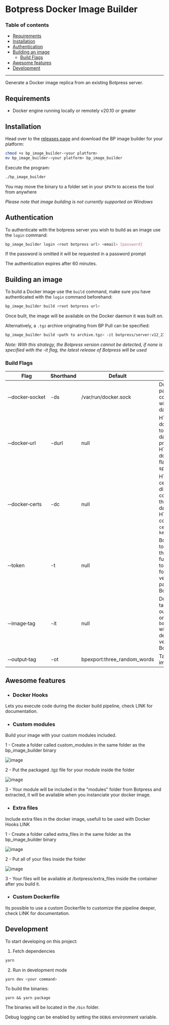 # Botpress Docker Image Builder

### Table of contents
  - [Requirements](#requirements)
  - [Installation](#installation)
  - [Authentication](#authentication)
  - [Building an image](#building-an-image)
    - [Build Flags](#build-flags)
  - [Awesome features](#awesome-features)
  - [Development](#development)

----

Generate a Docker image replica from an existing Botpress server.


## Requirements
- Docker engine running locally or remotely v20.10 or greater
## Installation
Head over to the [releases page](https://github.com/botpress/solutions/releases) and download the BP image builder for your platform:

```sh
chmod +x bp_image_builder-<your platform>
mv bp_image_builder-<your platform> bp_image_builder
```

Execute the program:
```sh
./bp_image_builder
```
You may move the binary to a folder set in your `$PATH` to access the tool from anywhere

_Please note that image building is not currently supported on Windows_

## Authentication

To authenticate with the botpress server you wish to build as an image use the `login` command:

```sh
bp_image_builder login <root botpress url> <email> [password]
```

If the password is omitted it will be requested in a password prompt

The authentication expires after 60 minutes.

## Building an image

To build a Docker image use the `build` command, make sure you have authenticated with the `login` command beforehand:

```sh
bp_image_builder build <root botpress url>
```
Once built, the image will be available on the Docker daemon it was built on.

Alternatively, a `.tgz` archive originating from BP Pull can be specified:
```sh
bp_image_builder build <path to archive.tgz> -it botpress/server:v12_23_0
```
*Note: With this strategy, the Botpress version cannot be detected, if none is specified with the -it flag, the latest release of Botpress will be used*

### Build Flags
| Flag | Shorthand | Default | Description |
|------|-----------|---------|-------------|
| &#x2011;&#x2011;docker&#x2011;socket | -ds | /var/run/docker.sock | Docker socket path to use to communicate with the docker daemon |
| &#x2011;&#x2011;docker&#x2011;url | -durl | null | HTTP url of the docker daemon to use, if the daemon is protected by HTTPS, the docker-certs flag must be specified |
| &#x2011;&#x2011;docker&#x2011;certs | -dc | null | HTTPS certificate directory for connecting to the docker daemon via HTTPS, must contain `ca.pem`, `cert.pem` and `key.pem` |
| &#x2011;&#x2011;token | -t | null | Botpress JWT token to bypass the `login` function, the token can be found in the version control page of the Botpress UI |
| &#x2011;&#x2011;image&#x2011;tag | -it | null | Docker image tag to base the output image on, defaults to `botpress/server` with the detected version of Botpress |
| &#x2011;&#x2011;output&#x2011;tag | -ot | bpexport:three_random_words | Tag of the built image |


## Awesome features

- ### Docker Hooks
Lets you execute code during the docker build pipeline, check LINK for documentation.

- ### Custom modules
Build your image with your custom modules included.

  1 - Create a folder called custom_modules in the same folder as the bp_image_builder binary

  ![image](https://user-images.githubusercontent.com/13484138/155409555-a76ea07d-bb6c-4379-bed8-e7c7cd1c96d3.png)

  2 - Put the packaged .tgz file for your module inside the folder

  ![image](https://user-images.githubusercontent.com/13484138/155409697-5b0826ce-ac77-404f-9ef9-11c70d5c3ddd.png)

  3 - Your module will be included in the "modules" folder from Botpress and extracted, it will be available when you instanciate your docker image.

- ### Extra files
Include extra files in the docker image, usefull to be used with Docker Hooks LINK


  1 - Create a folder called extra_files in the same folder as the bp_image_builder binary

  ![image](https://user-images.githubusercontent.com/13484138/155410034-6a8deb55-07d2-4d88-82ae-6c415c8619fa.png)

  2 - Put all of your files inside the folder

  ![image](https://user-images.githubusercontent.com/13484138/155410123-eef14594-446e-4017-87f1-b963c1bcdacf.png)

  3 - Your files will be available at /botpress/extra_files inside the container after you build it.

- ### Custom Dockerfile
Its possible to use a custom Dockerfile to customize the pipeline deeper, check LINK for documentation.

## Development
To start developing on this project:

1. Fetch dependencies
```sh
yarn
```

2. Run in development mode
```sh
yarn dev <your command>
```

To build the binaries:
```
yarn && yarn package
```
The binaries will be located in the `/bin` folder.

Debug logging can be enabled by setting the `DEBUG` environment variable.
